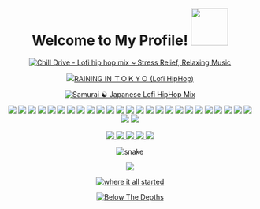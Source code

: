 <h1 align="center">
  Welcome to My Profile!
  <img src="https://github.com/brudnak/brudnak/blob/main/img/git.gif" width="75" />
</h1>

<p align="center">
  <a href="https://youtu.be/M1KwzaKVFNA">
    <img src="https://github.com/brudnak/brudnak/blob/main/img/chill_drive.webp"
      alt="Chill Drive - Lofi hip hop mix ~ Stress Relief, Relaxing Music" />
  </a>
</p>

<p align="center">
  <a href="https://youtu.be/XKDGZ-VWLMg">
    <img src="https://github.com/brudnak/brudnak/blob/main/img/raining_in_tokyo.webp"
      alt="RAINING IN ＴＯＫＹＯ (Lofi HipHop)" />
  </a>
</p>

<p align="center">
  <a href="https://youtu.be/jrTMMG0zJyI">
    <img src="https://github.com/brudnak/brudnak/blob/main/img/samurai_lofi.webp"
      alt="Samurai ☯ Japanese Lofi HipHop Mix" />
  </a>
</p>

<!-- Where to find these icons: https://simpleicons.org -->

<p align="center">
  <img src="https://img.shields.io/badge/-Golang-00ADD8?logo=go&logoColor=white&style=flat" />
  <img src="https://img.shields.io/badge/-Rust-000000?logo=rust&logoColor=white&style=flat" />
  <img src="https://img.shields.io/badge/-Docker-2496ED?logo=docker&logoColor=white&style=flat" />
  <img src="https://img.shields.io/badge/-Kubernetes-326CE5?logo=kubernetes&logoColor=white&style=flat" />
  <img src="https://img.shields.io/badge/-K3s-FFC61C?logo=k3s&logoColor=white&style=flat" />
  <img src="https://img.shields.io/badge/-Helm-0F1689?logo=helm&logoColor=white&style=flat" />
  <img src="https://img.shields.io/badge/-Rancher-0075A8?logo=rancher&logoColor=white&style=flat" />
  <img src="https://img.shields.io/badge/-Terraform-7B42BC?logo=terraform&logoColor=white&style=flat" />
  <img src="https://img.shields.io/badge/-Vault-000000?logo=vault&logoColor=white&style=flat" />
  <img src="https://img.shields.io/badge/-Packer-02A8EF?logo=packer&logoColor=white&style=flat" />
  <img src="https://img.shields.io/badge/-Ansible-EE0000?logo=ansible&logoColor=white&style=flat" />
  <img src="https://img.shields.io/badge/-Amazon_AWS-232F3E?logo=amazonaws&logoColor=white&style=flat" />
  <img src="https://img.shields.io/badge/-Linode-00A95C?logo=linode&logoColor=white&style=flat" />
  <img src="https://img.shields.io/badge/-JavaScript-F7DF1E?logo=javascript&logoColor=white&style=flat" />
  <img src="https://img.shields.io/badge/-npm-CB3837?logo=npm&logoColor=white&style=flat" />
  <img src="https://img.shields.io/badge/-Vue.js-4FC08D?logo=vue.js&logoColor=white&style=flat" />
  <img src="https://img.shields.io/badge/-HTML5-E34F26?logo=html5&logoColor=white&style=flat" />
  <img src="https://img.shields.io/badge/-CSS3-1572B6?logo=css3&logoColor=white&style=flat" />
  <img src="https://img.shields.io/badge/-Sass-CC6699?logo=sass&logoColor=white&style=flat" />
  <img src="https://img.shields.io/badge/-Git-F05032?logo=git&logoColor=white&style=flat" />
  <img src="https://img.shields.io/badge/-GitHub-181717?logo=github&logoColor=white&style=flat" />
  <img src="https://img.shields.io/badge/-GitLab-FCA121?logo=gitlab&logoColor=white&style=flat" />
  <img src="https://img.shields.io/badge/-GitHub_Sponsors-EA4AAA?logo=githubsponsors&logoColor=white&style=flat" />
  <img src="https://img.shields.io/badge/-PostgreSQL-4169E1?logo=postgresql&logoColor=white&style=flat" />
  <img src="https://img.shields.io/badge/-SQLite-003B57?logo=sqlite&logoColor=white&style=flat" />
  <img src="https://img.shields.io/badge/-Postman-FF6C37?logo=postman&logoColor=white&style=flat" />
  <img src="https://img.shields.io/badge/-Hyper-000000?logo=hyper&logoColor=white&style=flat" />
</p>

<p align="center">
  <a href="mailto:brudnak@protonmail.com">
    <img src="https://img.shields.io/badge/-ProtonMail-8B89CC?logo=protonmail&logoColor=white&style=flat" />
  </a>
  <a href="https://www.linkedin.com/in/andrew-brudnak">
    <img src="https://img.shields.io/badge/-LinkedIn-0A66C2?logo=linkedin&logoColor=white&style=flat" />
  </a>
  <a href="mailto:brudnak@icloud.com">
    <img src="https://img.shields.io/badge/-iCloud-3693F3?logo=icloud&logoColor=white&style=flat" />
  </a>
  <a href="https://gitlab.com/brudnak">
    <img src="https://img.shields.io/badge/-GitLab-FCA121?logo=gitlab&logoColor=white&style=flat" />
  </a>
  <a href="https://hub.docker.com/u/brudnak">
    <img src="https://img.shields.io/badge/-Docker_Hub-2496ED?logo=docker&logoColor=white&style=flat" />
  </a>
</p>

<p align="center">
  <img src="https://github.com/brudnak/brudnak/blob/output/github-contribution-grid-snake.svg" alt="snake" />
</p>

<p align="center">
  <img src="http://github-readme-streak-stats.herokuapp.com?user=brudnak&theme=github-dark" />
</p>

<p align="center">
  <a href="https://youtu.be/algjtQqhDIQ">
    <img src="https://github.com/brudnak/brudnak/blob/main/img/where_it_all_started.webp"
      alt="where it all started" />
  </a>
</p>

<p align="center">
  <a href="https://youtu.be/Xec3S-I5TcE">
    <img src="https://github.com/brudnak/brudnak/blob/main/img/below_depths.webp"
      alt="Below The Depths" />
  </a>
</p>